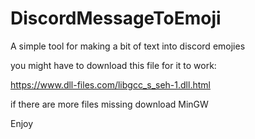 # DiscordMessageToEmoji
A simple tool for making a bit of text into discord emojies  

you might have to download this file for it to work: 

https://www.dll-files.com/libgcc_s_seh-1.dll.html

  
if there are more files missing download MinGW
  
Enjoy
